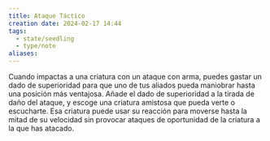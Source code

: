 ```yaml
---
title: Ataque Táctico
creation date: 2024-02-17 14:44
tags:
  - state/seedling
  - type/note
aliases:
---
```

Cuando impactas a una criatura con un ataque con arma, puedes gastar un dado de
superioridad para que uno de tus aliados pueda maniobrar hasta una posición más ventajosa. Añade el dado de superioridad a la tirada de daño del ataque, y escoge una criatura amistosa que pueda verte o escucharte. Esa criatura puede usar su reacción para moverse hasta la mitad de su velocidad sin provocar ataques de oportunidad de la criatura a la que has atacado.
